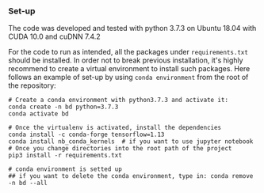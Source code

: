 ### Set-up 
The code was developed and tested with python 3.7.3 on Ubuntu 18.04 with CUDA 10.0 and cuDNN 7.4.2

For the code to run as intended, all the packages under `requirements.txt` should be installed. In order not to break previous installation, it's highly recommend to create a virtual environment to install such packages. Here follows an example of set-up by using `conda environment` from the root of the repository:

```
# Create a conda environment with python3.7.3 and activate it:
conda create -n bd python=3.7.3
conda activate bd

# Once the virtualenv is activated, install the dependencies
conda install -c conda-forge tensorflow=1.13
conda install nb_conda_kernels  # if you want to use jupyter notebook
# Once you change directories into the root path of the project
pip3 install -r requirements.txt  

# conda environment is setted up 
## if you want to delete the conda environment, type in: conda remove -n bd --all 
```